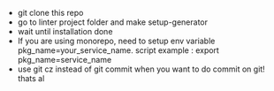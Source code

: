 - git clone this repo
- go to linter project folder and make setup-generator
- wait until installation done
- <optional> If you are using monorepo, need to setup env variable pkg_name=your_service_name. script example : export pkg_name=service_name
- use git cz instead of git commit when you want to do commit on git! thats al
